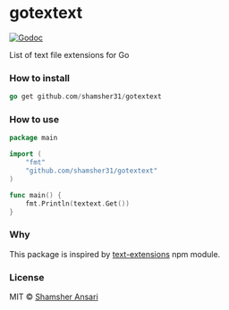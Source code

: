 # gotextext

[![Godoc](http://img.shields.io/badge/godoc-reference-blue.svg?style=flat)](https://godoc.org/github.com/shamsher31/gotextext)

List of text file extensions for Go

### How to install
```go
go get github.com/shamsher31/gotextext
```

### How to use
```go
package main

import (
	"fmt"
	"github.com/shamsher31/gotextext"
)

func main() {
	fmt.Println(textext.Get())
}
```

### Why
This package is inspired by [text-extensions](https://www.npmjs.com/package/text-extensions) npm module.

### License
MIT © [Shamsher Ansari](https://github.com/shamsher31)
